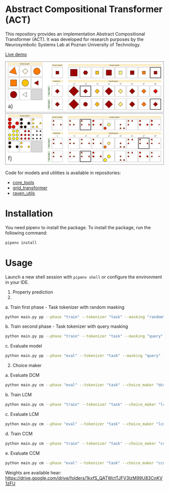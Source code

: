 # Abstract Compositional Transformer (ACT)

This repository provides an implementation Abstract Compositional Transformer (ACT).
It was developed for research purposes by the Neurosymbolic Systems Lab at Poznan University of Technology.

[Live demo](https://huggingface.co/spaces/jkwiatkowski/raven)

![example](images/example.png)
![example_2](images/example_2.png)


Code for models and utilities is available in repositories:
- [core_tools](https://github.com/jakubkwiatkowski/core_tools)
- [grid_transformer](https://github.com/jakubkwiatkowski/compositional_transformer)
- [raven_utils](https://github.com/jakubkwiatkowski/raven_tools)

# Installation

You need pipenv to install the package. To install the package, run the following command:

```bash
pipenv install
```

# Usage
Launch a new shell session with `pipenv shell` or configure the environment in your IDE.

1. Property prediction
2. 
a. Train first phase - Task tokenizer with random masking

```bash
python main.py pp --phase "train" --tokenizer "task" --masking "random" --data_split "train" --save_weights "model/act_task_random/weights" --epochs 200
```

b. Train second phase - Task tokenizer with query masking

```bash
python main.py pp --phase "train" --tokenizer "task" --masking "query" --data_split "train" --save_weights "model/act_task_both/weights" --load_weights "act_model/task_random/weights" --epochs 20
```

c. Evaluate model 

```bash
python main.py pp --phase "eval" --tokenizer "task" --masking "query" --data_split "test" --load_weights "model/act_task_both/weights"
```

2. Choice maker

a. Evaluate DCM

```bash
python main.py cm --phase "eval" --tokenizer "task" --choice_maker "dcm" --data_split "test" --act_load_weights "model/act_task_both/weights" 
```

b. Train LCM

```bash
python main.py cm --phase "train" --tokenizer "task" --choice_maker "lcm" --data_split "train" --save_weights "model/lcm_task_both/weights" --act_load_weights "model/act_task_both/weights" --epochs 200
```

c. Evaluate LCM

```bash
python main.py cm --phase "eval" --tokenizer "task" --choice_maker "lcm" --data_split "test" --load_weights "model/lcm_task_both/weights" 
```

d. Train CCM

```bash
python main.py cm --phase "train" --tokenizer "task" --choice_maker "ccm" --data_split "train" --save_weights "model/ccm_task_both/weights" --act_load_weights "model/act_task_both/weights"  --epochs 200
```

e. Evaluate CCM

```bash
python main.py cm --phase "eval" --tokenizer "task" --choice_maker "ccm" --data_split "test" --load_weights "model/ccm_task_both/weights" 
```

Weights are available hear: https://drive.google.com/drive/folders/1kxfS_QATWctTJFV3lzM99U83CnKV1zFU
